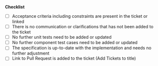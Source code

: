 **Checklist**

- [ ] Acceptance criteria including constraints are present in the ticket or linked
- [ ] There is no communication or clarifications that has not been added to the ticket
- [ ] No further unit tests need to be added or updated
- [ ] No further component test cases need to be added or updated
- [ ] The specification is up-to-date with the implementation and needs no further adjustment
- [ ] Link to Pull Request is added to the ticket (Add Tickets to title)
